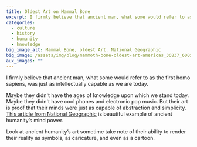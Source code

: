 ```yaml
---
title: Oldest Art on Mammal Bone
excerpt: I firmly believe that ancient man, what some would refer to as the first homo sapiens, was just as intellectually capable as we are today.
categories:
  - culture
  - history
  - humanity
  - knowledge
big_image_alt: Mammal Bone, oldest Art. National Geographic
big_image: /assets/img/blog/mammoth-bone-oldest-art-americas_36837_600x450.jpg
aux_images: ""
---
```

I firmly believe that ancient man, what some would refer to as the first homo sapiens, was just as intellectually capable as we are today.

Maybe they didn't have the ages of knowledge upon which we stand today. Maybe they didn't have cool phones and electronic pop music. But their art is proof that their minds were just as capable of abstraction and simplicity. <a href="http://news.nationalgeographic.com/news/2011/06/110622-mammoth-bone-oldest-art-americas-science/?source=link_tw20110622oldestartamerica" title="Oldest American Art Found on Mammoth Bone" target="_blank">This article  from National Geographic</a> is beautiful example of ancient humanity’s mind power.

Look at ancient humanity’s art sometime take note of their ability to render their reality as symbols, as caricature, and even as a cartoon.
